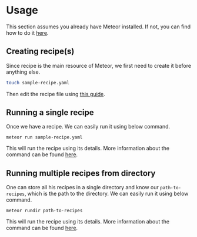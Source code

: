 # Usage

This section assumes you already have Meteor installed. If not, you can find how to do it [here](./installation.md).

## Creating recipe(s)
Since recipe is the main resource of Meteor, we first need to create it before anything else.
```bash
touch sample-recipe.yaml
```
Then edit the recipe file using [this guide](../concepts/recipe.md).

## Running a single recipe
Once we have a recipe. We can easily run it using below command.
```
meteor run sample-recipe.yaml
```
This will run the recipe using its details. More information about the command can be found [here](../reference/commands.md#run-a-single-recipe).

## Running multiple recipes from directory
One can store all his recipes in a single directory and know our ```path-to-recipes```, which is the path to the directory. We can easily run it using below command.
```
meteor rundir path-to-recipes
```
This will run the recipe using its details. More information about the command can be found [here](../reference/commands.md#run-a-single-recipe).
